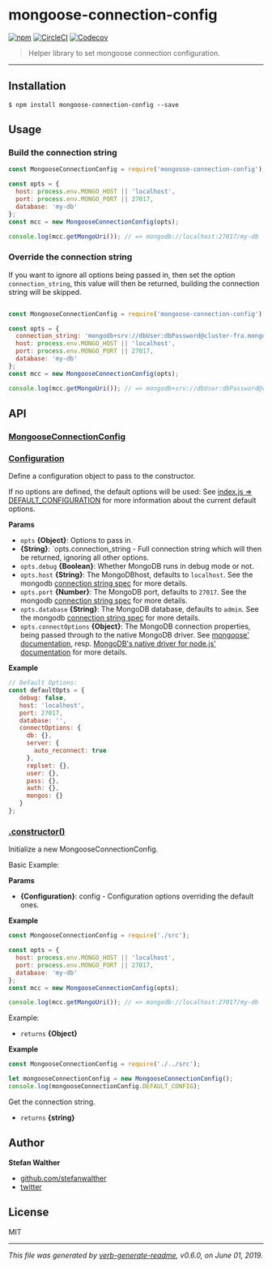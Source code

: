 # mongoose-connection-config

[![npm](https://img.shields.io/npm/v/mongoose-connection-config.svg)]()
[![CircleCI](https://img.shields.io/circleci/project/github/stefanwalther/mongoose-connection-config.svg)](https://circleci.com/projects/gh/stefanwalther/mongoose-connection-config)
[![Codecov](https://img.shields.io/codecov/c/github/stefanwalther/mongoose-connection-config.svg)](https://codecov.io/gh/stefanwalther/mongoose-connection-config)

> Helper library to set mongoose connection configuration.

---

## Installation

```
$ npm install mongoose-connection-config --save
```

## Usage

### Build the connection string

```js
const MongooseConnectionConfig = require('mongoose-connection-config');

const opts = {
  host: process.env.MONGO_HOST || 'localhost',
  port: process.env.MONGO_PORT || 27017,
  database: 'my-db'
};
const mcc = new MongooseConnectionConfig(opts);

console.log(mcc.getMongoUri()); // => mongodb://localhost:27017/my-db
```

### Override the connection string

If you want to ignore all options being passed in, then set the option `connection_string`, this value will then be returned, building the connection string will be skipped.

```js

const MongooseConnectionConfig = require('mongoose-connection-config');

const opts = {
  connection_string: 'mongodb+srv://dbUser:dbPassword@cluster-fra.mongodb.net/test?retryWrites=true&w=majority',
  host: process.env.MONGO_HOST || 'localhost',
  port: process.env.MONGO_PORT || 27017,
  database: 'my-db'
};
const mcc = new MongooseConnectionConfig(opts);

console.log(mcc.getMongoUri()); // => mongodb+srv://dbUser:dbPassword@cluster-fra.mongodb.net/test?retryWrites=true&w=majority

```

## API

### [MongooseConnectionConfig](src/index.js#L10)

### [Configuration](src/index.js#L53)
Define a configuration object to pass to the constructor.

If no options are defined, the default options will be used:
See [index.js => DEFAULT_CONFIGURATION](index.js) for more information about the current default options.

**Params**

* `opts` **{Object}**: Options to pass in.    
* **{String}**: `opts.connection_string - Full connection string which will then be returned, ignoring all other options.    
* `opts.debug` **{Boolean}**: Whether MongoDB runs in debug mode or not.    
* `opts.host` **{String}**: The MongoDBhost, defaults to `localhost`.  See the mongodb [connection string spec](https://docs.mongodb.com/manual/reference/connection-string/) for more details.    
* `opts.port` **{Number}**: The MongoDB port, defaults to `27017`.  See the mongodb [connection string spec](https://docs.mongodb.com/manual/reference/connection-string/) for more details.    
* `opts.database` **{String}**: The MongoDB database, defaults to `admin`.  See the mongodb [connection string spec](https://docs.mongodb.com/manual/reference/connection-string/) for more details.    
* `opts.connectOptions` **{Object}**: The MongoDB connection properties, being passed through to the native MongoDB driver. See [mongoose' documentation](http://mongoosejs.com/docs/connections.html), resp. [MongoDB's native driver for node.js' documentation](https://github.com/mongodb/node-mongodb-native) for more details.    

**Example**

```js
// Default Options:
const defaultOpts = {
   debug: false,
   host: 'localhost',
   port: 27017,
   database: '',
   connectOptions: {
     db: {},
     server: {
       auto_reconnect: true
     },
     replset: {},
     user: {},
     pass: {},
     auth: {},
     mongos: {}
   }
};
```

### [.constructor()](src/index.js#L77)
Initialize a new MongooseConnectionConfig.

Basic Example:

**Params**

* **{Configuration}**: config - Configuration options overriding the default ones.    

**Example**

```js
const MongooseConnectionConfig = require('./src');

const opts = {
  host: process.env.MONGO_HOST || 'localhost',
  port: process.env.MONGO_PORT || 27017,
  database: 'my-db'
};
const mcc = new MongooseConnectionConfig(opts);

console.log(mcc.getMongoUri()); // => mongodb://localhost:27017/my-db   *
```

Example:

* `returns` **{Object}**  

**Example**

```js
const MongooseConnectionConfig = require('./../src');

let mongooseConnectionConfig = new MongooseConnectionConfig();
console.log(mongooseConnectionConfig.DEFAULT_CONFIG);
```

Get the connection string.

* `returns` **{string}**  

## Author
**Stefan Walther**

* [github.com/stefanwalther](http://github.com/stefanwalther) 
* [twitter](http://twitter.com/waltherstefan)  

## License
MIT

***

_This file was generated by [verb-generate-readme](https://github.com/verbose/verb-generate-readme), v0.6.0, on June 01, 2019._

